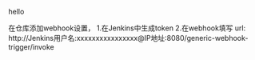 hello

在仓库添加webhook设置，
1.在Jenkins中生成token
2.在webhook填写 url:   http://Jenkins用户名:xxxxxxxxxxxxxxxx@IP地址:8080/generic-webhook-trigger/invoke
